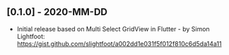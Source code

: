 ## [0.1.0] - 2020-MM-DD

* Initial release based on Multi Select GridView in Flutter - by Simon Lightfoot:
  https://gist.github.com/slightfoot/a002dd1e031f5f012f810c6d5da14a11
